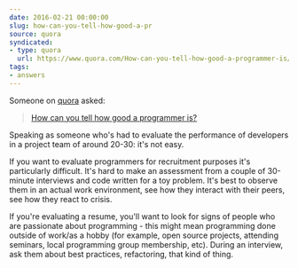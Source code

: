 ```yaml
---
date: 2016-02-21 00:00:00
slug: how-can-you-tell-how-good-a-pr
source: quora
syndicated:
- type: quora
  url: https://www.quora.com/How-can-you-tell-how-good-a-programmer-is/answer/Roy-Tang
tags:
- answers
---
```


Someone on [quora](https://quora.com) asked:

> [How can you tell how good a programmer is?](https://www.quora.com/How-can-you-tell-how-good-a-programmer-is/answer/Roy-Tang)


Speaking as someone who's had to evaluate the performance of developers in a project team of around 20-30: it's not easy.

If you want to evaluate programmers for recruitment purposes it's particularly difficult. It's hard to make an assessment from a couple of 30-minute interviews and code written for a toy problem. It's best to observe them in an actual work environment, see how they interact with their peers, see how they react to crisis.

If you're evaluating a resume, you'll want to look for signs of people who are passionate about programming - this might mean programming done outside of work/as a hobby (for example, open source projects, attending seminars, local programming group membership, etc). During an interview, ask them about best practices, refactoring, that kind of thing.